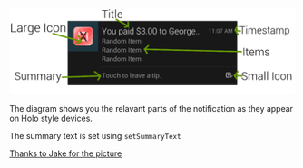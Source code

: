 ![Diagram](diagram.png)

The diagram shows you the relavant parts of the notification as they appear on Holo style devices.

The summary text is set using `setSummaryText`

[Thanks to Jake for the picture](https://github.com/JakeWharton)
